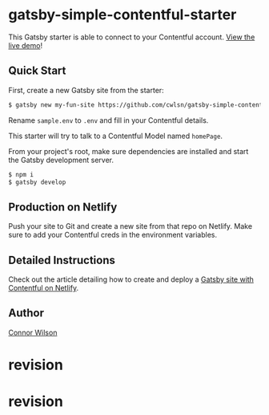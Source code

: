 # gatsby-simple-contentful-starter

This Gatsby starter is able to connect to your Contentful account. [View the live demo](https://gatsby-simple-contentful-starter.netlify.com/)!

## Quick Start

First, create a new Gatsby site from the starter:

```bash
$ gatsby new my-fun-site https://github.com/cwlsn/gatsby-simple-contentful-starter
```

Rename `sample.env` to `.env` and fill in your Contentful details.

This starter will try to talk to a Contentful Model named `homePage`.

From your project's root, make sure dependencies are installed and start the Gatsby development server.

```bash
$ npm i
$ gatsby develop
```

## Production on Netlify

Push your site to Git and create a new site from that repo on Netlify. Make sure to add your Contentful creds in the environment variables.

## Detailed Instructions

Check out the article detailing how to create and deploy a [Gatsby site with Contentful on Netlify](https://medium.com/@cwlsn/jamstack-basics-how-to-create-a-gatsby-starter-with-contentful-and-deploy-to-netlify-846354cc74bc).

## Author

[Connor Wilson](https://cwlsn.com)
# revision
# revision
